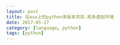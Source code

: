 ```yaml
---
layout: post
title: 在osx上的python多版本共存,和多虚拟环境
date: 2017-05-27
category: [language, python]
tags: [python]
---
```



